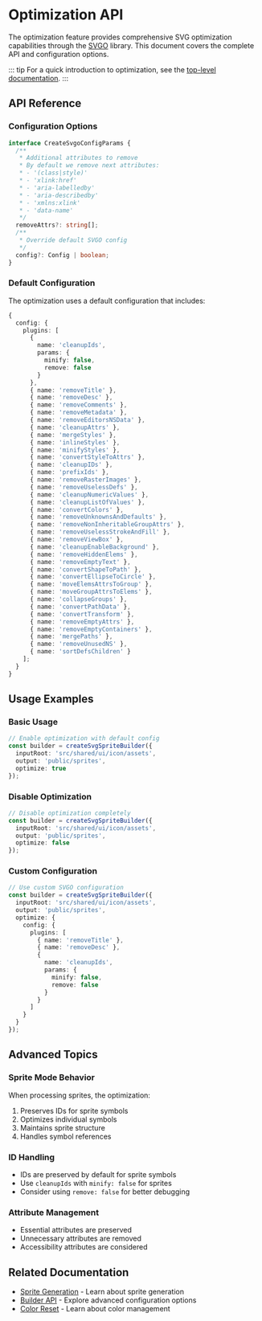 # Optimization API

The optimization feature provides comprehensive SVG optimization capabilities through the [SVGO](https://github.com/svg/svgo) library. This document covers the complete API and configuration options.

::: tip
For a quick introduction to optimization, see the [top-level documentation](../../optimization.md).
:::

## API Reference

### Configuration Options

```typescript
interface CreateSvgoConfigParams {
  /**
   * Additional attributes to remove
   * By default we remove next attributes:
   * - '(class|style)'
   * - 'xlink:href'
   * - 'aria-labelledby'
   * - 'aria-describedby'
   * - 'xmlns:xlink'
   * - 'data-name'
   */
  removeAttrs?: string[];
  /**
   * Override default SVGO config
   */
  config?: Config | boolean;
}
```

### Default Configuration

The optimization uses a default configuration that includes:

```typescript
{
  config: {
    plugins: [
      {
        name: 'cleanupIds',
        params: {
          minify: false,
          remove: false
        }
      },
      { name: 'removeTitle' },
      { name: 'removeDesc' },
      { name: 'removeComments' },
      { name: 'removeMetadata' },
      { name: 'removeEditorsNSData' },
      { name: 'cleanupAttrs' },
      { name: 'mergeStyles' },
      { name: 'inlineStyles' },
      { name: 'minifyStyles' },
      { name: 'convertStyleToAttrs' },
      { name: 'cleanupIDs' },
      { name: 'prefixIds' },
      { name: 'removeRasterImages' },
      { name: 'removeUselessDefs' },
      { name: 'cleanupNumericValues' },
      { name: 'cleanupListOfValues' },
      { name: 'convertColors' },
      { name: 'removeUnknownsAndDefaults' },
      { name: 'removeNonInheritableGroupAttrs' },
      { name: 'removeUselessStrokeAndFill' },
      { name: 'removeViewBox' },
      { name: 'cleanupEnableBackground' },
      { name: 'removeHiddenElems' },
      { name: 'removeEmptyText' },
      { name: 'convertShapeToPath' },
      { name: 'convertEllipseToCircle' },
      { name: 'moveElemsAttrsToGroup' },
      { name: 'moveGroupAttrsToElems' },
      { name: 'collapseGroups' },
      { name: 'convertPathData' },
      { name: 'convertTransform' },
      { name: 'removeEmptyAttrs' },
      { name: 'removeEmptyContainers' },
      { name: 'mergePaths' },
      { name: 'removeUnusedNS' },
      { name: 'sortDefsChildren' }
    ];
  }
}
```

## Usage Examples

### Basic Usage

```typescript
// Enable optimization with default config
const builder = createSvgSpriteBuilder({
  inputRoot: 'src/shared/ui/icon/assets',
  output: 'public/sprites',
  optimize: true
});
```

### Disable Optimization

```typescript
// Disable optimization completely
const builder = createSvgSpriteBuilder({
  inputRoot: 'src/shared/ui/icon/assets',
  output: 'public/sprites',
  optimize: false
});
```

### Custom Configuration

```typescript
// Use custom SVGO configuration
const builder = createSvgSpriteBuilder({
  inputRoot: 'src/shared/ui/icon/assets',
  output: 'public/sprites',
  optimize: {
    config: {
      plugins: [
        { name: 'removeTitle' },
        { name: 'removeDesc' },
        {
          name: 'cleanupIds',
          params: {
            minify: false,
            remove: false
          }
        }
      ]
    }
  }
});
```

## Advanced Topics

### Sprite Mode Behavior

When processing sprites, the optimization:

1. Preserves IDs for sprite symbols
2. Optimizes individual symbols
3. Maintains sprite structure
4. Handles symbol references

### ID Handling

- IDs are preserved by default for sprite symbols
- Use `cleanupIds` with `minify: false` for sprites
- Consider using `remove: false` for better debugging

### Attribute Management

- Essential attributes are preserved
- Unnecessary attributes are removed
- Accessibility attributes are considered

## Related Documentation

- [Sprite Generation](./sprite.md) - Learn about sprite generation
- [Builder API](../builder.md) - Explore advanced configuration options
- [Color Reset](../../reset-colors.md) - Learn about color management
